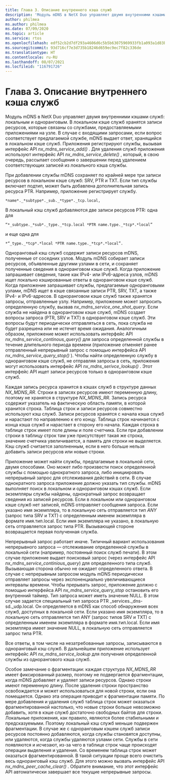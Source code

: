 ```yaml
---
title: Глава 3. Описание внутреннего кэша служб
description: 'Модуль mDNS в NetX Duo управляет двумя внутренними кэшами служб: локальным и одноранговым.'
author: philmea
ms.author: philmea
ms.date: 07/09/2020
ms.topic: article
ms.service: rtos
ms.openlocfilehash: edf52cb2d7df293a4606d6c5b5b63075969933fb1a093a1d83b91b2709c08f0c
ms.sourcegitcommit: 93d716cf7e3d735b18246d659ec9ec7f82c336de
ms.translationtype: HT
ms.contentlocale: ru-RU
ms.lasthandoff: 08/07/2021
ms.locfileid: "116791726"
---
```

# <a name="chapter-3---description-of-internal-service-cache"></a>Глава 3. Описание внутреннего кэша служб

Модуль mDNS в NetX Duo управляет двумя внутренними кэшами служб: локальным и одноранговым. В локальном кэше служб хранятся записи ресурсов, которые связаны со службами, предоставляемыми приложениями на узле. В случае с входящими запросами, если вопрос соответствует предлагаемой службе, mDNS выдает ответ, хранящийся в локальном кэше служб. Приложения регистрируют службы, вызывая интерфейс API *nx_mdns_service_add()* . Для удаления служб приложения используют интерфейс API *nx_mdns_service_delete()* , который, в свою очередь, рассылает сообщения о завершении перед удалением соответствующих записей из локального кэша службы.

При добавлении службы mDNS сохраняет по крайней мере три записи ресурсов в локальном кэше служб: SRV, PTR и TXT. Если тип службы включает подтип, может быть добавлена дополнительная запись ресурса PTR. Например, приложение регистрирует службу.

```
*name*._*subtype*._sub._*type*._tcp.local,
```

В локальный кэш служб добавляются две записи ресурсов PTR: одна для

```
“*_subtype._*sub*._type._*tcp.local *PTR name.type._*tcp*.*local”
```

и еще одна для

```
*“_type._*tcp*.*local *PTR name.type._*tcp*.*local”.
```

Одноранговый кэш служб содержит записи ресурсов mDNS, полученные от соседних узлов. Модуль mDNS собирает записи ресурсов, объявленные другими узлами в сети, и сохраняет полученные сведения в одноранговом кэше служб. Когда приложение запрашивает сведения, такие как IPv4- или IPv6-адреса узлов, mDNS ищет локально кэшированные ответы в одноранговом кэше служб. Когда приложение запрашивает службы, предлагаемые одноранговыми узлами, mDNS ищет в кэше связанные записи PTR, SRV, TXT, а также IPv4- и IPv6-адресов. В одноранговом кэше служб также хранятся запросы, отправленные узлу. Например, приложение может запросить определенную службу, вызвав *nx_mdns_service_one_shot_query*. Если служба не найдена в одноранговом кэше служб, mDNS создает вопросы запроса (PTR, SRV и TXT) в одноранговом кэше служб. Эти вопросы будут периодически отправляться в сеть, пока служба не будет разрешена или не истечет время ожидания. Аналогичным образом, приложение может использовать интерфейс API *nx_mdns_service_continous_query()* для запроса определенной службы в течение длительного периода времени (приложение отменяет ранее отправленный непрерывный запрос с помощью интерфейса API *nx_mdns_service_query_stop()* ). Чтобы найти определенную службу в одноранговом кэше служб, не отправляя запросы в сеть, приложения могут использовать интерфейс API *nx_mdns_serivce_lookup()* . Этот интерфейс API ищет записи ресурсов только в одноранговом кэше служб.

Каждая запись ресурса хранится в кэшах служб в структуре данных *NX_MDNS_RR*. Строки в записях ресурсов имеют переменную длину, поэтому не хранятся в структуре *NX_MDNS_RR*. Запись ресурса содержит указатель на фактическую область памяти, в которой хранится строка. Таблица строк и записи ресурсов совместно используют кэш служб. Записи ресурсов хранятся с начала кэша служб и нарастают по направлению к его концу. Таблица строк начинается с конца кэша служб и нарастает в сторону его начала. Каждая строка в таблице строк имеет поле длины и поле счетчика. Если при добавлении строки в таблицу строк там уже присутствует такая же строка, значение счетчика увеличивается, а память для строки не выделяется. Кэш служб считается заполненным, если в него больше нельзя добавить записи ресурсов или новые строки.

Приложение может найти службы, предлагаемые в локальной сети, двумя способами. Оно может либо произвести поиск определенной службы с помощью однократного запроса, либо инициировать непрерывный запрос для отслеживания действий в сети. В случае однократного запроса приложение должно указать тип службы. mDNS выполняет поиск в локальном и одноранговом кэшах служб. Если экземпляры службы найдены, однократный запрос возвращает сведения из записей ресурсов. Если в локальном или одноранговом кэше служб нет записей, mDNS отправляет сообщения запроса. Если указано имя экземпляра, то в локальную сеть отправляется тип *ANY* (запрос типа SRV и TXT) с определенным именем экземпляра в формате имя.тип.local. Если имя экземпляра не указано, в локальную сеть отправляется запрос типа PTR. Вызывающей стороне возвращается первая полученная служба.

Непрерывный запрос работает иначе. Типичный вариант использования непрерывного запроса — отслеживание определенной службы в локальной сети (например, постоянный поиск служб печати). В этом случае приложение выдает поисковый запрос (через интерфейс API *nx_mdns_service_continious_query*) для определенного типа служб. Вызывающая сторона обычно не ожидает определенного ответа. В случае с непрерывным запросом модуль mDNS периодически отправляет запросы через экспоненциально увеличивающиеся интервалы времени. Чтобы прерывать запрос, приложение должно с помощью интерфейса API *nx_mdns_service_query_stop* остановить его внутренний таймер. Тип запроса может иметь значение NULL. В этом случае задается специальный тип запроса PTR _services._dns-sd._udp.local. Он определяется в mDNS как способ обнаружения всех служб, доступных в локальной сети. Если указано имя экземпляра, то в локальную сеть отправляется тип ANY (запрос типов SRV и TXT) с определенным именем экземпляра в формате имя.тип.local. Если имя экземпляра имеет значение NULL, в локальную сеть отправляется запрос типа PTR.

Все ответы, в том числе на незатребованные запросы, записываются в одноранговый кэш служб. В дальнейшем приложение использует интерфейс API *nx_mdns_service_lookup* для получения определенной службы из однорангового кэша служб.

Особое замечание о фрагментации: каждая структура *NX_MDNS_RR* имеет фиксированный размер, поэтому не подвергается фрагментации, когда mDNS добавляет и удаляет записи ресурсов. Однако строки имеют переменную длину. После удаления строки пространство освобождается и может использоваться для новой строки, если она помещается. Однако эта операция приводит к фрагментации памяти. По мере добавления и удаления служб таблица строк может оказаться фрагментированной настолько, что новые строки больше невозможно добавить, хотя в кэше служб достаточно свободных байтов для строки. Локальные приложения, как правило, являются более стабильными и предсказуемыми. Поэтому локальный кэш служб меньше подвержен фрагментации. В случае же с одноранговым кэшем служб записи ресурсов постоянно добавляются, когда службы становятся доступны, или удаляются, когда службы удаляются узлами сети. Службы в сети появляются и исчезают, из-за чего в таблице строк чаще происходят операции выделения и удаления. Со временем таблица строк может оказаться фрагментированной. В такой ситуации проще всего очистить весь одноранговый кэш служб. Для этого можно вызвать интерфейс API *nx_mdns_peer_cache_clear()* . Обратите внимание, что этот интерфейс API автоматически завершает все текущие непрерывные запросы.
